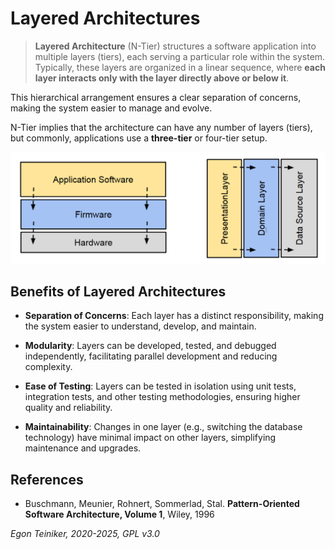 # Layered Architectures


> **Layered Architecture** (N-Tier) structures a software application into multiple 
> layers (tiers), each serving a particular role within the system. 
> Typically, these layers are organized in a linear sequence, where **each 
> layer interacts only with the layer directly above or below it**. 

This hierarchical arrangement ensures a clear separation of concerns, 
making the system easier to manage and evolve.

N-Tier implies that the architecture can have any number of layers (tiers), 
but commonly, applications use a **three-tier** or four-tier setup.

![Layered Architecture](figures/LayeredArchitecture.png)


## Benefits of Layered Architectures

* **Separation of Concerns**: Each layer has a distinct responsibility, 
    making the system easier to understand, develop, and maintain.

* **Modularity**: Layers can be developed, tested, and debugged independently, 
    facilitating parallel development and reducing complexity.

* **Ease of Testing**: Layers can be tested in isolation using unit tests, 
    integration tests, and other testing methodologies, ensuring higher quality 
    and reliability.

* **Maintainability**: Changes in one layer (e.g., switching the database 
    technology) have minimal impact on other layers, simplifying maintenance 
    and upgrades.


## References 

* Buschmann, Meunier, Rohnert, Sommerlad, Stal. 
    **Pattern-Oriented Software Architecture, Volume 1**, 
    Wiley, 1996

*Egon Teiniker, 2020-2025, GPL v3.0*